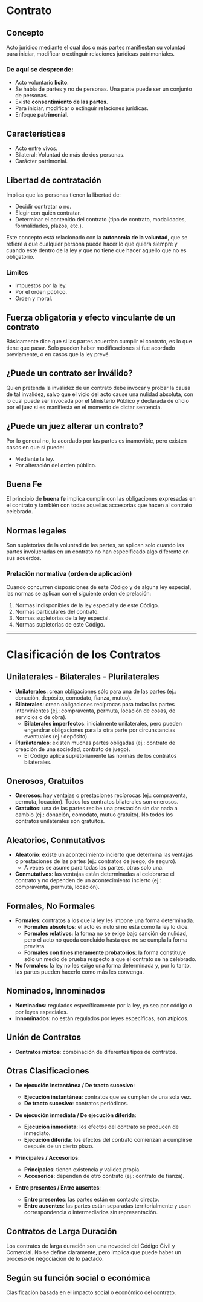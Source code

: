 

# Contrato


## Concepto

Acto jurídico mediante el cual dos o más partes manifiestan su voluntad para iniciar, modificar o extinguir relaciones jurídicas patrimoniales.

### De aquí se desprende:
- Acto voluntario **lícito**.
- Se habla de partes y no de personas. Una parte puede ser un conjunto de personas.
- Existe **consentimiento de las partes**.
- Para iniciar, modificar o extinguir relaciones jurídicas.
- Enfoque **patrimonial**.

## Características

- Acto entre vivos.
- Bilateral: Voluntad de más de dos personas.
- Carácter patrimonial.

## Libertad de contratación

Implica que las personas tienen la libertad de:
- Decidir contratar o no.
- Elegir con quién contratar.
- Determinar el contenido del contrato (tipo de contrato, modalidades, formalidades, plazos, etc.).

Este concepto está relacionado con la **autonomía de la voluntad**, que se refiere a que cualquier persona puede hacer lo que quiera siempre y cuando esté dentro de la ley y que no tiene que hacer aquello que no es obligatorio.

### Límites

- Impuestos por la ley.
- Por el orden público.
- Orden y moral.

## Fuerza obligatoria y efecto vinculante de un contrato

Básicamente dice que si las partes acuerdan cumplir el contrato, es lo que tiene que pasar. Solo pueden haber modificaciones si fue acordado previamente, o en casos que la ley prevé.

## ¿Puede un contrato ser inválido?

Quien pretenda la invalidez de un contrato debe invocar y probar la causa de tal invalidez, salvo que el vicio del acto cause una nulidad absoluta, con lo cual puede ser invocada por el Ministerio Público y declarada de oficio por el juez si es manifiesta en el momento de dictar sentencia.

## ¿Puede un juez alterar un contrato?

Por lo general no, lo acordado por las partes es inamovible, pero existen casos en que sí puede:
- Mediante la ley.
- Por alteración del orden público.

## Buena Fe

El principio de **buena fe** implica cumplir con las obligaciones expresadas en el contrato y también con todas aquellas accesorias que hacen al contrato celebrado.

## Normas legales

Son supletorias de la voluntad de las partes, se aplican solo cuando las partes involucradas en un contrato no han especificado algo diferente en sus acuerdos.

### Prelación normativa (orden de aplicación)

Cuando concurren disposiciones de este Código y de alguna ley especial, las normas se aplican con el siguiente orden de prelación:
1. Normas indisponibles de la ley especial y de este Código.
2. Normas particulares del contrato.
3. Normas supletorias de la ley especial.
4. Normas supletorias de este Código.

---

# Clasificación de los Contratos

## Unilaterales - Bilaterales - Plurilaterales

- **Unilaterales**: crean obligaciones sólo para una de las partes (ej.: donación, depósito, comodato, fianza, mutuo).
- **Bilaterales**: crean obligaciones recíprocas para todas las partes intervinientes (ej.: compraventa, permuta, locación de cosas, de servicios o de obra).
  - **Bilaterales imperfectos**: inicialmente unilaterales, pero pueden engendrar obligaciones para la otra parte por circunstancias eventuales (ej.: depósito).
- **Plurilaterales**: existen muchas partes obligadas (ej.: contrato de creación de una sociedad, contrato de juego).
  - El Código aplica supletoriamente las normas de los contratos bilaterales.

## Onerosos, Gratuitos

- **Onerosos**: hay ventajas o prestaciones recíprocas (ej.: compraventa, permuta, locación). Todos los contratos bilaterales son onerosos.
- **Gratuitos**: una de las partes recibe una prestación sin dar nada a cambio (ej.: donación, comodato, mutuo gratuito). No todos los contratos unilaterales son gratuitos.

## Aleatorios, Conmutativos

- **Aleatorio**: existe un acontecimiento incierto que determina las ventajas o prestaciones de las partes (ej.: contratos de juego, de seguro).
  - A veces se asume para todas las partes, otras solo una.
- **Conmutativos**: las ventajas están determinadas al celebrarse el contrato y no dependen de un acontecimiento incierto (ej.: compraventa, permuta, locación).

## Formales, No Formales

- **Formales**: contratos a los que la ley les impone una forma determinada.
  - **Formales absolutos**: el acto es nulo si no está como la ley lo dice.
  - **Formales relativos**: la forma no se exige bajo sanción de nulidad, pero el acto no queda concluido hasta que no se cumpla la forma prevista.
  - **Formales con fines meramente probatorios**: la forma constituye sólo un medio de prueba respecto a que el contrato se ha celebrado.
- **No formales**: la ley no les exige una forma determinada y, por lo tanto, las partes pueden hacerlo como más les convenga.

## Nominados, Innominados

- **Nominados**: regulados específicamente por la ley, ya sea por código o por leyes especiales.
- **Innominados**: no están regulados por leyes específicas, son atípicos.

## Unión de Contratos

- **Contratos mixtos**: combinación de diferentes tipos de contratos.

## Otras Clasificaciones

- **De ejecución instantánea / De tracto sucesivo**:
  - **Ejecución instantánea**: contratos que se cumplen de una sola vez.
  - **De tracto sucesivo**: contratos periódicos.
  
- **De ejecución inmediata / De ejecución diferida**:
  - **Ejecución inmediata**: los efectos del contrato se producen de inmediato.
  - **Ejecución diferida**: los efectos del contrato comienzan a cumplirse después de un cierto plazo.
  
- **Principales / Accesorios**:
  - **Principales**: tienen existencia y validez propia.
  - **Accesorios**: dependen de otro contrato (ej.: contrato de fianza).
  
- **Entre presentes / Entre ausentes**:
  - **Entre presentes**: las partes están en contacto directo.
  - **Entre ausentes**: las partes están separadas territorialmente y usan correspondencia o intermediarios sin representación.

## Contratos de Larga Duración

Los contratos de larga duración son una novedad del Código Civil y Comercial. No se define claramente, pero implica que puede haber un proceso de negociación de lo pactado.

## Según su función social o económica

Clasificación basada en el impacto social o económico del contrato.



